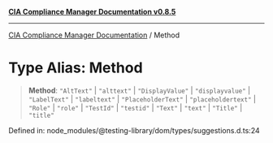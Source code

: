 [**CIA Compliance Manager Documentation v0.8.5**](../README.md)

***

[CIA Compliance Manager Documentation](../globals.md) / Method

# Type Alias: Method

> **Method**: `"AltText"` \| `"alttext"` \| `"DisplayValue"` \| `"displayvalue"` \| `"LabelText"` \| `"labeltext"` \| `"PlaceholderText"` \| `"placeholdertext"` \| `"Role"` \| `"role"` \| `"TestId"` \| `"testid"` \| `"Text"` \| `"text"` \| `"Title"` \| `"title"`

Defined in: node\_modules/@testing-library/dom/types/suggestions.d.ts:24
